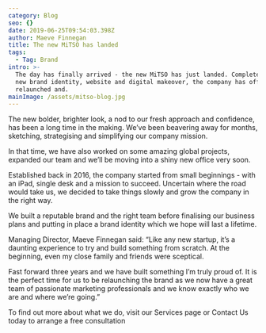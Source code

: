 ```yaml
---
category: Blog
seo: {}
date: 2019-06-25T09:54:03.398Z
author: Maeve Finnegan
title: The new MiTSO has landed
tags:
  - Tag: Brand
intro: >-
  The day has finally arrived - the new MiTSO has just landed. Complete with a
  new brand identity, website and digital makeover, the company has officially
  relaunched and.
mainImage: /assets/mitso-blog.jpg
---
```

The new bolder, brighter look, a nod to our fresh approach and confidence, has been a long time in the making. We’ve been beavering away for months, sketching, strategising and simplifying our company mission.

In that time, we have also worked on some amazing global projects, expanded our team and we’ll be moving into a shiny new office very soon. 

Established back in 2016, the company started from small beginnings - with an iPad, single desk and a mission to succeed. Uncertain where the road would take us, we decided to take things slowly and grow the company in the right way.

We built a reputable brand and the right team before finalising our business plans and putting in place a brand identity which we hope will last a lifetime.

Managing Director, Maeve Finnegan said: “Like any new startup, it’s a daunting experience to try and build something from scratch. At the beginning, even my close family and friends were sceptical.

Fast forward three years and we have built something I’m truly proud of. It is the perfect time for us to be relaunching the brand as we now have a great team of passionate marketing professionals and we know exactly who we are and where we’re going.”

To find out more about what we do, visit our Services page or Contact Us today to arrange a free consultation
